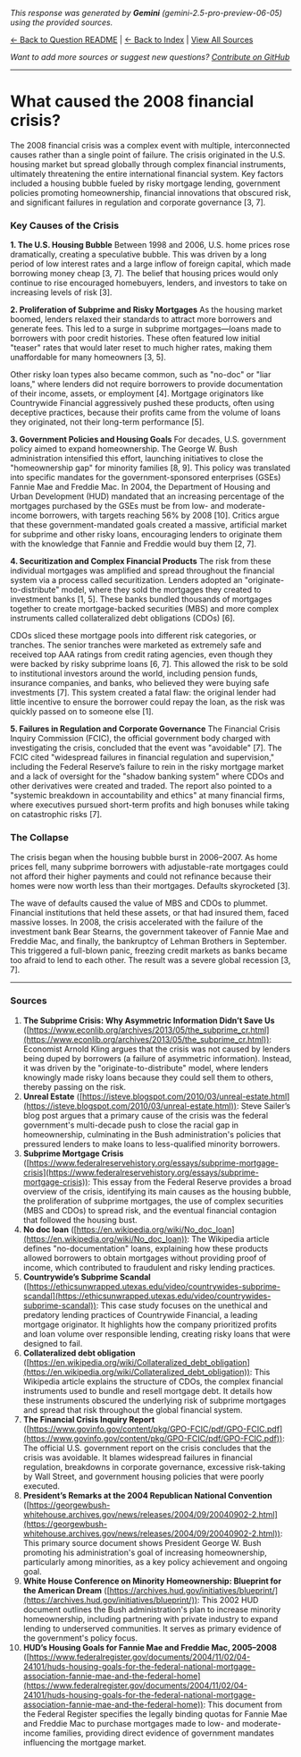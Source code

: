 <!-- 
Generated by: gemini
Model: gemini-2.5-pro-preview-06-05
Prompt type: sources
Generated at: 2025-06-13T11:14:44.136196
-->

*This response was generated by **Gemini** (gemini-2.5-pro-preview-06-05) using the provided sources.*

[← Back to Question README](README.md) | [← Back to Index](../README.md) | [View All Sources](../allsources.md)

*Want to add more sources or suggest new questions? [Contribute on GitHub](https://github.com/justinwest/SuggestedSources)*

---

# What caused the 2008 financial crisis?

The 2008 financial crisis was a complex event with multiple, interconnected causes rather than a single point of failure. The crisis originated in the U.S. housing market but spread globally through complex financial instruments, ultimately threatening the entire international financial system. Key factors included a housing bubble fueled by risky mortgage lending, government policies promoting homeownership, financial innovations that obscured risk, and significant failures in regulation and corporate governance [3, 7].

### Key Causes of the Crisis

**1. The U.S. Housing Bubble**
Between 1998 and 2006, U.S. home prices rose dramatically, creating a speculative bubble. This was driven by a long period of low interest rates and a large inflow of foreign capital, which made borrowing money cheap [3, 7]. The belief that housing prices would only continue to rise encouraged homebuyers, lenders, and investors to take on increasing levels of risk [3].

**2. Proliferation of Subprime and Risky Mortgages**
As the housing market boomed, lenders relaxed their standards to attract more borrowers and generate fees. This led to a surge in subprime mortgages—loans made to borrowers with poor credit histories. These often featured low initial "teaser" rates that would later reset to much higher rates, making them unaffordable for many homeowners [3, 5].

Other risky loan types also became common, such as "no-doc" or "liar loans," where lenders did not require borrowers to provide documentation of their income, assets, or employment [4]. Mortgage originators like Countrywide Financial aggressively pushed these products, often using deceptive practices, because their profits came from the volume of loans they originated, not their long-term performance [5].

**3. Government Policies and Housing Goals**
For decades, U.S. government policy aimed to expand homeownership. The George W. Bush administration intensified this effort, launching initiatives to close the "homeownership gap" for minority families [8, 9]. This policy was translated into specific mandates for the government-sponsored enterprises (GSEs) Fannie Mae and Freddie Mac. In 2004, the Department of Housing and Urban Development (HUD) mandated that an increasing percentage of the mortgages purchased by the GSEs must be from low- and moderate-income borrowers, with targets reaching 56% by 2008 [10]. Critics argue that these government-mandated goals created a massive, artificial market for subprime and other risky loans, encouraging lenders to originate them with the knowledge that Fannie and Freddie would buy them [2, 7].

**4. Securitization and Complex Financial Products**
The risk from these individual mortgages was amplified and spread throughout the financial system via a process called securitization. Lenders adopted an "originate-to-distribute" model, where they sold the mortgages they created to investment banks [1, 5]. These banks bundled thousands of mortgages together to create mortgage-backed securities (MBS) and more complex instruments called collateralized debt obligations (CDOs) [6].

CDOs sliced these mortgage pools into different risk categories, or tranches. The senior tranches were marketed as extremely safe and received top AAA ratings from credit rating agencies, even though they were backed by risky subprime loans [6, 7]. This allowed the risk to be sold to institutional investors around the world, including pension funds, insurance companies, and banks, who believed they were buying safe investments [7]. This system created a fatal flaw: the original lender had little incentive to ensure the borrower could repay the loan, as the risk was quickly passed on to someone else [1].

**5. Failures in Regulation and Corporate Governance**
The Financial Crisis Inquiry Commission (FCIC), the official government body charged with investigating the crisis, concluded that the event was "avoidable" [7]. The FCIC cited "widespread failures in financial regulation and supervision," including the Federal Reserve’s failure to rein in the risky mortgage market and a lack of oversight for the "shadow banking system" where CDOs and other derivatives were created and traded. The report also pointed to a "systemic breakdown in accountability and ethics" at many financial firms, where executives pursued short-term profits and high bonuses while taking on catastrophic risks [7].

### The Collapse

The crisis began when the housing bubble burst in 2006–2007. As home prices fell, many subprime borrowers with adjustable-rate mortgages could not afford their higher payments and could not refinance because their homes were now worth less than their mortgages. Defaults skyrocketed [3].

The wave of defaults caused the value of MBS and CDOs to plummet. Financial institutions that held these assets, or that had insured them, faced massive losses. In 2008, the crisis accelerated with the failure of the investment bank Bear Stearns, the government takeover of Fannie Mae and Freddie Mac, and finally, the bankruptcy of Lehman Brothers in September. This triggered a full-blown panic, freezing credit markets as banks became too afraid to lend to each other. The result was a severe global recession [3, 7].

***

### Sources

1.  **The Subprime Crisis: Why Asymmetric Information Didn’t Save Us** ([https://www.econlib.org/archives/2013/05/the_subprime_cr.html](https://www.econlib.org/archives/2013/05/the_subprime_cr.html)): Economist Arnold Kling argues that the crisis was not caused by lenders being duped by borrowers (a failure of asymmetric information). Instead, it was driven by the "originate-to-distribute" model, where lenders knowingly made risky loans because they could sell them to others, thereby passing on the risk.
2.  **Unreal Estate** ([https://isteve.blogspot.com/2010/03/unreal-estate.html](https://isteve.blogspot.com/2010/03/unreal-estate.html)): Steve Sailer’s blog post argues that a primary cause of the crisis was the federal government's multi-decade push to close the racial gap in homeownership, culminating in the Bush administration's policies that pressured lenders to make loans to less-qualified minority borrowers.
3.  **Subprime Mortgage Crisis** ([https://www.federalreservehistory.org/essays/subprime-mortgage-crisis](https://www.federalreservehistory.org/essays/subprime-mortgage-crisis)): This essay from the Federal Reserve provides a broad overview of the crisis, identifying its main causes as the housing bubble, the proliferation of subprime mortgages, the use of complex securities (MBS and CDOs) to spread risk, and the eventual financial contagion that followed the housing bust.
4.  **No doc loan** ([https://en.wikipedia.org/wiki/No_doc_loan](https://en.wikipedia.org/wiki/No_doc_loan)): The Wikipedia article defines "no-documentation" loans, explaining how these products allowed borrowers to obtain mortgages without providing proof of income, which contributed to fraudulent and risky lending practices.
5.  **Countrywide’s Subprime Scandal** ([https://ethicsunwrapped.utexas.edu/video/countrywides-subprime-scandal](https://ethicsunwrapped.utexas.edu/video/countrywides-subprime-scandal)): This case study focuses on the unethical and predatory lending practices of Countrywide Financial, a leading mortgage originator. It highlights how the company prioritized profits and loan volume over responsible lending, creating risky loans that were designed to fail.
6.  **Collateralized debt obligation** ([https://en.wikipedia.org/wiki/Collateralized_debt_obligation](https://en.wikipedia.org/wiki/Collateralized_debt_obligation)): This Wikipedia article explains the structure of CDOs, the complex financial instruments used to bundle and resell mortgage debt. It details how these instruments obscured the underlying risk of subprime mortgages and spread that risk throughout the global financial system.
7.  **The Financial Crisis Inquiry Report** ([https://www.govinfo.gov/content/pkg/GPO-FCIC/pdf/GPO-FCIC.pdf](https://www.govinfo.gov/content/pkg/GPO-FCIC/pdf/GPO-FCIC.pdf)): The official U.S. government report on the crisis concludes that the crisis was avoidable. It blames widespread failures in financial regulation, breakdowns in corporate governance, excessive risk-taking by Wall Street, and government housing policies that were poorly executed.
8.  **President’s Remarks at the 2004 Republican National Convention** ([https://georgewbush-whitehouse.archives.gov/news/releases/2004/09/20040902-2.html](https://georgewbush-whitehouse.archives.gov/news/releases/2004/09/20040902-2.html)): This primary source document shows President George W. Bush promoting his administration's goal of increasing homeownership, particularly among minorities, as a key policy achievement and ongoing goal.
9.  **White House Conference on Minority Homeownership: Blueprint for the American Dream** ([https://archives.hud.gov/initiatives/blueprint/](https://archives.hud.gov/initiatives/blueprint/)): This 2002 HUD document outlines the Bush administration's plan to increase minority homeownership, including partnering with private industry to expand lending to underserved communities. It serves as primary evidence of the government's policy focus.
10. **HUD’s Housing Goals for Fannie Mae and Freddie Mac, 2005–2008** ([https://www.federalregister.gov/documents/2004/11/02/04-24101/huds-housing-goals-for-the-federal-national-mortgage-association-fannie-mae-and-the-federal-home](https://www.federalregister.gov/documents/2004/11/02/04-24101/huds-housing-goals-for-the-federal-national-mortgage-association-fannie-mae-and-the-federal-home)): This document from the Federal Register specifies the legally binding quotas for Fannie Mae and Freddie Mac to purchase mortgages made to low- and moderate-income families, providing direct evidence of government mandates influencing the mortgage market.